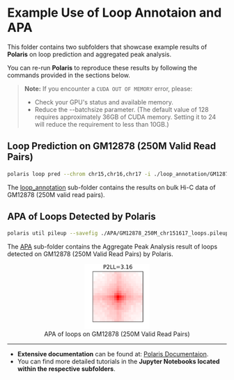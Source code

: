 # Example Use of Loop Annotaion and APA 

This folder contains two subfolders that showcase example results of **Polaris** on loop prediction and aggregated peak analysis.

You can re-run **Polaris** to reproduce these results by following the commands provided in the sections below.

> **Note:** If you encounter a `CUDA OUT OF MEMORY` error, please:
> - Check your GPU's status and available memory.
> - Reduce the --batchsize parameter. (The default value of 128 requires approximately 36GB of CUDA memory. Setting it to 24 will reduce the requirement to less than 10GB.)

## Loop Prediction on GM12878 (250M Valid Read Pairs)

```bash
polaris loop pred --chrom chr15,chr16,chr17 -i ./loop_annotation/GM12878_250M.bcool -o ./loop_annotation/GM12878_250M_chr151617_loops.bedpe
```

The [loop_annotation]() sub-folder contains the results on bulk Hi-C data of GM12878 (250M valid read pairs).



## APA of Loops Detected by Polaris

``` bash
polaris util pileup --savefig ./APA/GM12878_250M_chr151617_loops.pileup.png --p2ll True ./loop_annotation/GM12878_250M_chr151617_loops.bedpe ./loop_annotation/GM12878_250M.bcool
```

The [APA]() sub-folder contains the Aggregate Peak Analysis result of loops detected on GM12878 (250M Valid Read Pairs) by Polaris.

<div style="text-align: center;">
    <figure>
        <img src="./APA/GM12878_250M_chr151617_loops.pileup.png" 
             alt="GM12878_250M_chr151617_loops" 
             title="GM12878_250M_chr151617_loops" 
             width="150">
        <figcaption>APA of loops on GM12878 (250M Valid Read Pairs)</figcaption>
    </figure>
</div>


---
- **Extensive documentation** can be found at: [Polaris Documentaion](https://polairs-doc.readthedocs.io/en/latest/index.html).
- You can find more detailed tutorials in the **Jupyter Notebooks located within the respective subfolders**.